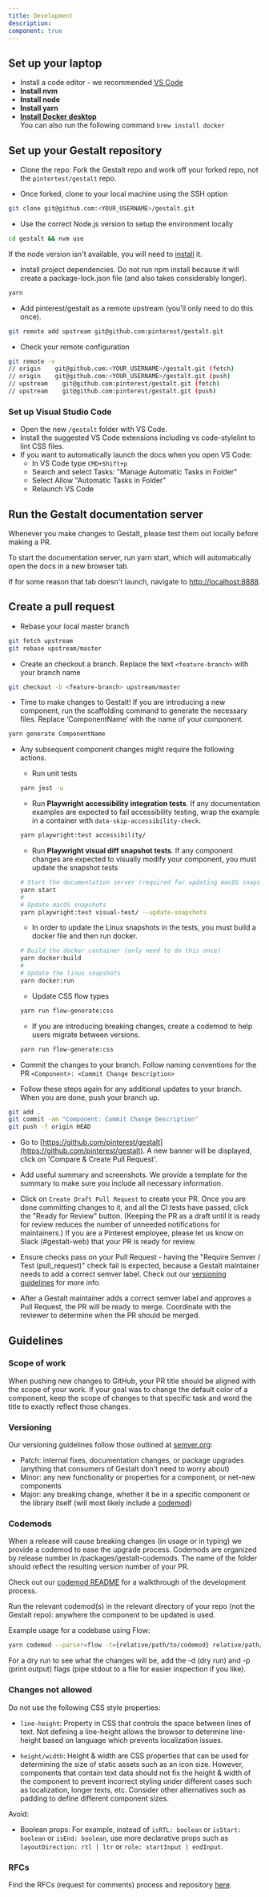 ```yaml
---
title: Development
description: 
component: true
---
```


## Set up your laptop

- Install a code editor - we recommended [VS Code](#)
- **Install nvm**
- **Install node**
- **Install yarn**
- **[Install Docker desktop](333)** \
You can also run the following command `brew install docker`

## Set up your Gestalt repository

- Clone the repo: Fork the Gestalt repo and work off your forked repo, not the `pintertest/gestalt` repo.

- Once forked, clone to your local machine using the SSH option

``` bash
git clone git@github.com:<YOUR_USERNAME>/gestalt.git
```

- Use the correct Node.js version to setup the environment locally

``` bash
cd gestalt && nvm use
```

<Hint>If the node version isn't available, you will need to [install](#) it.</Hint>



- Install project dependencies. Do not run npm install because it will create a package-lock.json file (and also takes considerably longer).

``` bash
yarn
```

- Add pinterest/gestalt as a remote upstream (you'll only need to do this once).

``` bash
git remote add upstream git@github.com:pinterest/gestalt.git
```

- Check your remote configuration

``` bash
git remote -v
// origin    git@github.com:<YOUR_USERNAME>/gestalt.git (fetch)
// origin    git@github.com:<YOUR_USERNAME>/gestalt.git (push)
// upstream    git@github.com:pinterest/gestalt.git (fetch)
// upstream    git@github.com:pinterest/gestalt.git (push)
```

### Set up Visual Studio Code

- Open the new `/gestalt` folder with VS Code.
- Install the suggested VS Code extensions including vs code-stylelint to lint CSS files.
- If you want to automatically launch the docs when you open VS Code:
  - In VS Code type `CMD+Shift+p`
  - Search and select Tasks: "Manage Automatic Tasks in Folder"
  - Select Allow "Automatic Tasks in Folder"
  - Relaunch VS Code

## Run the Gestalt documentation server
Whenever you make changes to Gestalt, please test them out locally before making a PR.

To start the documentation server, run yarn start, which will automatically open the docs in a new browser tab. 

If for some reason that tab doesn't launch, navigate to <ins>http://localhost:8888</ins>.


## Create a pull request


- Rebase your local master branch

``` bash
git fetch upstream
git rebase upstream/master
```


- Create an checkout a branch. Replace the text `<feature-branch>` with your branch name

``` bash
git checkout -b <feature-branch> upstream/master
```

- Time to make changes to Gestalt! If you are introducing a new component, run the scaffolding command to generate the necessary files. Replace ‘ComponentName‘ with the name of your component.

``` bash
yarn generate ComponentName
```

- Any subsequent component changes might require the following actions.
  - Run unit tests
  ```bash
  yarn jest -u
  ```
  - Run **Playwright accessibility integration tests**. If any documentation examples are expected to fail accessibility testing, wrap the example in a container with `data-skip-accessibility-check`.
  ```bash
  yarn playwright:test accessibility/
  ```
  - Run **Playwright visual diff snapshot tests**. If any component changes are expected to visually modify your component, you must update the snapshot tests

  ```bash
  # Start the documentation server (required for updating macOS snapshots)
  yarn start
  #
  # Update macOS snapshots
  yarn playwright:test visual-test/ --update-snapshots
  ```

  - In order to update the Linux snapshots in the tests, you must build a docker file and then run docker.

  ```bash
  # Build the docker container (only need to do this once)
  yarn docker:build
  #
  # Update the linux snapshots
  yarn docker:run
  ```

  - Update CSS flow types
  ```bash
  yarn run flow-generate:css
  ```
  - If you are introducing breaking changes, create a codemod to help users migrate between versions.
  ```bash
  yarn run flow-generate:css
  ```
- Commit the changes to your branch. Follow naming conventions for the PR `<Component>: <Commit Change Description>`
- Follow these steps again for any additional updates to your branch. When you are done, push your branch up.
```bash
git add .
git commit -am "Component: Commit Change Description"
git push -f origin HEAD
```  

- Go to [https://github.com/pinterest/gestalt](https://github.com/pinterest/gestalt). A new banner will be displayed, click on 'Compare & Create Pull Request'.

- Add useful summary and screenshots. We provide a template for the summary to make sure you include all necessary information.

- Click on `Create Draft Pull Request` to create your PR. Once you are done committing changes to it, and all the CI tests have passed, click the "Ready for Review" button. (Keeping the PR as a draft until it is ready for review reduces the number of unneeded notifications for maintainers.) If you are a Pinterest employee, please let us know on Slack (#gestalt-web) that your PR is ready for review.

- Ensure checks pass on your Pull Request - having the "Require Semver / Test (pull_request)" check fail is expected, because a Gestalt maintainer needs to add a correct semver label. Check out our [versioning guidelines](https://gestalt.pinterest.systems/development#versioning) for more info.

- After a Gestalt maintainer adds a correct semver label and approves a Pull Request, the PR will be ready to merge. Coordinate with the reviewer to determine when the PR should be merged.

## Guidelines

### Scope of work

When pushing new changes to GitHub, your PR title should be aligned with the scope of your work. If your goal was to change the default color of a component, keep the scope of changes to that specific task and word the title to exactly reflect those changes.

### Versioning

Our versioning guidelines follow those outlined at [semver.org](https://semver.org): 
- Patch: internal fixes, documentation changes, or package upgrades (anything that consumers of Gestalt don't need to worry about)
- Minor: any new functionality or properties for a component, or net-new components
- Major: any breaking change, whether it be in a specific component or the library itself (will most likely include a 
[codemod](https://gestalt.pinterest.systems/development#codemods))

### Codemods

When a release will cause breaking changes (in usage or in typing) we provide a codemod to ease the upgrade process. Codemods are organized by release number in /packages/gestalt-codemods. The name of the folder should reflect the resulting version number of your PR.

Check out our [codemod README](https://github.com/pinterest/gestalt/tree/master/packages/gestalt-codemods) for a walkthrough of the development process.

Run the relevant codemod(s) in the relevant directory of your repo (not the Gestalt repo): anywhere the component to be updated is used.
 
Example usage for a codebase using Flow:

```bash
yarn codemod --parser=flow -t={relative/path/to/codemod} relative/path/to/your/code
```

For a dry run to see what the changes will be, add the -d (dry run) and -p (print output) flags (pipe stdout to a file for easier inspection if you like).

### Changes not allowed
Do not use the following CSS style properties:

- `line-height`: Property in CSS that controls the space between lines of text. Not defining a line-height allows the browser to determine line-height based on language which prevents localization issues.

- `height/width`: Height & width are CSS properties that can be used for determining the size of static assets such as an icon size. However, components that contain text data should not fix the height & width of the component to prevent incorrect styling under different cases such as localization, longer texts, etc. Consider other alternatives such as padding to define different component sizes.

Avoid:

- Boolean props: For example, instead of `isRTL: boolean` or `isStart: boolean` or `isEnd: boolean`, use more declarative props such as `layoutDirection: rtl | ltr` or `role: startInput | endInput`.

### RFCs

Find the RFCs (request for comments) process and repository [here](https://github.com/pinterest/gestalt/tree/master/rfcs).

